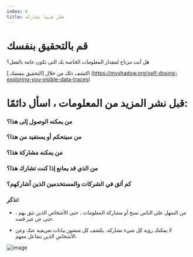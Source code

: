 ```yaml
---
index: 6
title: فكر فيما تشاركه
---
```

# قم بالتحقيق بنفسك

هل أنت مرتاح لمقدار المعلومات الخاصة بك التي تكون عامة بالفعل؟

اكتشف ذلك من خلال [التحقيق بنفسك.] (https://myshadow.org/self-doxing-exploring-you-visible-data-traces)

# قبل نشر المزيد من المعلومات ، اسأل دائمًا:

### من يمكنه الوصول إلى هذا؟

### من سيتحكم أو يستفيد من هذا؟

### من يمكنه مشاركة هذا؟

### من الذي قد يمانع إذا كنت تشارك هذا؟

### كم أثق في الشركات والمستخدمين الذين أشاركهم؟

### تذكر:

*   من السهل على الناس نسخ أو مشاركة المعلومات ، حتى الأشخاص الذين تثق بهم ، حتى عن غير قصد.

*   لا يمكنك رؤية كل شيء تشاركه. يكشف كل منشور بيانات تعريفية عنك وعن الأشخاص الذين تتفاعل معهم.







![image](socialb3.png)